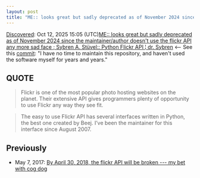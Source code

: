 ```yaml
---
layout: post
title: "ME:: looks great but sadly deprecated as of November 2024 since the maintainer/author doesn't use the flickr API any more sad face ; Sybren A. Stüvel:: Python Flickr API ¦ dr. Sybren"
---
```

[Discovered](http://rolandtanglao.com/2020/07/29/p1-blogthis-checkvist-list-links-to-blog/): Oct 12, 2025 15:05 (UTC)[ME:: looks great but sadly deprecated as of November 2024 since the maintainer/author doesn't use the flickr API any more sad face ; Sybren A. Stüvel:: Python Flickr API ¦ dr. Sybren](https://stuvel.eu/software/flickrapi/) <-- See this [commit](https://github.com/sybrenstuvel/flickrapi/commit/21b9e721c2c4ead53e6b336b596bdd9439818627): "I have no time to maintain this repository, and haven't used the software myself for years and years."

## QUOTE

>Flickr is one of the most popular photo hosting websites on the planet. Their extensive API gives programmers plenty of opportunity to use Flickr any way they see fit.

>The easy to use Flickr API has several interfaces written in Python, the best one created by Beej. I’ve been the maintainer for this interface since August 2007.

## Previously 

* May 7, 2017: [By April 30, 2018, the flickr API will be broken --- my bet with cog dog](https://rolandtanglao.com/2017/05/07/p1-cogdog-bet-flickr-api-broken-by-april-30-2018/)
